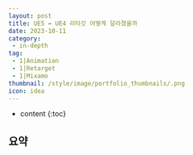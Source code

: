 ```yaml
---
layout: post
title: UE5 ↔ UE4 리타깃 어떻게 달라졌을까
date: 2023-10-11
category: 
 - in-depth
tag:
 - 1|Animation
 - 1|Retarget
 - 1|Mixamo
thumbnail: /style/image/portfolio_thumbnails/.png
icon: idea
---
```


* content
{:toc}

## 요약 
